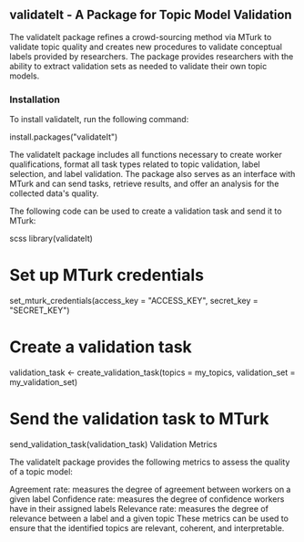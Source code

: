 ## validateIt - A Package for Topic Model Validation

The validateIt package refines a crowd-sourcing method via MTurk to validate topic quality and creates new procedures to validate conceptual labels provided by researchers. The package provides researchers with the ability to extract validation sets as needed to validate their own topic models.

### Installation

To install validateIt, run the following command:

install.packages("validateIt")


The validateIt package includes all functions necessary to create worker qualifications, format all task types related to topic validation, label selection, and label validation. The package also serves as an interface with MTurk and can send tasks, retrieve results, and offer an analysis for the collected data's quality.

The following code can be used to create a validation task and send it to MTurk:

scss
library(validateIt)

# Set up MTurk credentials
set_mturk_credentials(access_key = "ACCESS_KEY", secret_key = "SECRET_KEY")

# Create a validation task
validation_task <- create_validation_task(topics = my_topics, validation_set = my_validation_set)

# Send the validation task to MTurk
send_validation_task(validation_task)
Validation Metrics

The validateIt package provides the following metrics to assess the quality of a topic model:

Agreement rate: measures the degree of agreement between workers on a given label
Confidence rate: measures the degree of confidence workers have in their assigned labels
Relevance rate: measures the degree of relevance between a label and a given topic
These metrics can be used to ensure that the identified topics are relevant, coherent, and interpretable.




